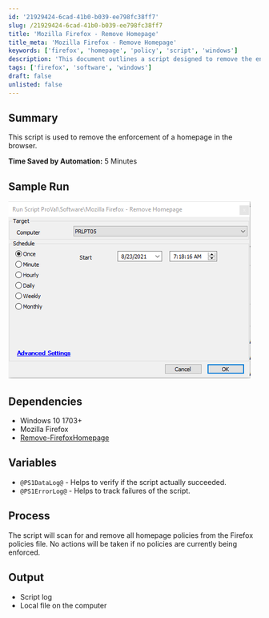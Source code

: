 ```yaml
---
id: '21929424-6cad-41b0-b039-ee798fc38ff7'
slug: /21929424-6cad-41b0-b039-ee798fc38ff7
title: 'Mozilla Firefox - Remove Homepage'
title_meta: 'Mozilla Firefox - Remove Homepage'
keywords: ['firefox', 'homepage', 'policy', 'script', 'windows']
description: 'This document outlines a script designed to remove the enforcement of a homepage in the Mozilla Firefox browser. It details the dependencies required, the process involved in scanning and removing homepage policies, and the expected output including logs for success and failure tracking.'
tags: ['firefox', 'software', 'windows']
draft: false
unlisted: false
---
```


## Summary

This script is used to remove the enforcement of a homepage in the browser.

**Time Saved by Automation:** 5 Minutes

## Sample Run

![Sample Run](../../../static/img/docs/21929424-6cad-41b0-b039-ee798fc38ff7/image_1.png)

## Dependencies

- Windows 10 1703+
- Mozilla Firefox
- [Remove-FirefoxHomepage](/docs/615b14aa-fee1-4eeb-9e5f-02ad695317d9  )

## Variables

- `@PS1DataLog@` - Helps to verify if the script actually succeeded.
- `@PS1ErrorLog@` - Helps to track failures of the script.

## Process

The script will scan for and remove all homepage policies from the Firefox policies file. No actions will be taken if no policies are currently being enforced.

## Output

- Script log
- Local file on the computer

